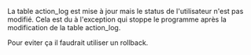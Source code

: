 La table action_log est mise à jour mais le status de l'utilisateur
n'est pas modifié.
Cela est du à l'exception qui stoppe le programme après la modification de la
table action_log.

Pour eviter ça il faudrait utiliser un rollback.
